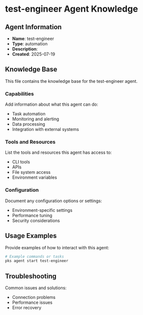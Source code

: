 # test-engineer Agent Knowledge

## Agent Information

- **Name**: test-engineer
- **Type**: automation
- **Description**: 
- **Created**: 2025-07-19

## Knowledge Base

This file contains the knowledge base for the test-engineer agent.

### Capabilities

Add information about what this agent can do:
- Task automation
- Monitoring and alerting
- Data processing
- Integration with external systems

### Tools and Resources

List the tools and resources this agent has access to:
- CLI tools
- APIs
- File system access
- Environment variables

### Configuration

Document any configuration options or settings:
- Environment-specific settings
- Performance tuning
- Security considerations

## Usage Examples

Provide examples of how to interact with this agent:

```bash
# Example commands or tasks
pks agent start test-engineer
```

## Troubleshooting

Common issues and solutions:
- Connection problems
- Performance issues
- Error recovery
